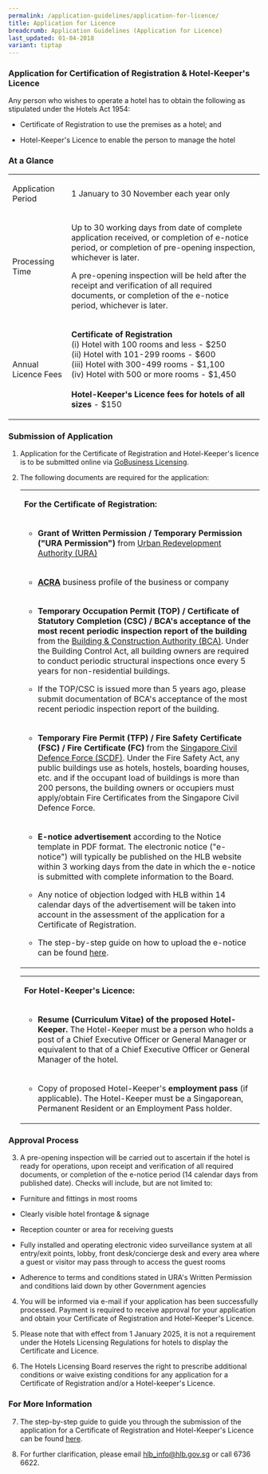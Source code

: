 ```yaml
---
permalink: /application-guidelines/application-for-licence/
title: Application for Licence
breadcrumb: Application Guidelines (Application for Licence)
last_updated: 01-04-2018
variant: tiptap
---
```

<h3><strong>Application for Certification of Registration &amp; Hotel-Keeper's Licence</strong></h3>
<p>Any person who wishes to operate a hotel has to obtain the following as
stipulated under the Hotels Act 1954:</p>
<ul data-tight="true" class="tight">
<li>
<p>Certificate of Registration to use the premises as a hotel; and</p>
</li>
<li>
<p>Hotel-Keeper's Licence to enable the person to manage the hotel</p>
</li>
</ul>
<p></p>
<h3><strong>At a Glance</strong></h3>
<table style="minWidth: 50px">
<colgroup>
<col>
<col>
</colgroup>
<tbody>
<tr>
<td rowspan="1" colspan="1">
<p>Application Period</p>
</td>
<td rowspan="1" colspan="1">
<p>1 January to 30 November each year only</p>
</td>
</tr>
<tr>
<td rowspan="1" colspan="1">
<p>Processing Time</p>
</td>
<td rowspan="1" colspan="1">
<p>Up to 30 working days from date of complete application received, or completion
of e-notice period, or completion of pre-opening inspection, whichever
is later.</p>
<p></p>
<p>A pre-opening inspection will be held after the receipt and verification
of all required documents, or completion of the e-notice period, whichever
is later.</p>
</td>
</tr>
<tr>
<td rowspan="1" colspan="1">
<p>Annual Licence Fees</p>
</td>
<td rowspan="1" colspan="1">
<p><strong>Certificate of Registration</strong>
<br>(i) Hotel with 100 rooms and less - $250
<br>(ii) Hotel with 101-299 rooms - $600
<br>(iii) Hotel with 300-499 rooms - $1,100
<br>(iv) Hotel with 500 or more rooms - $1,450
<br>
<br><strong>Hotel-Keeper's Licence fees for hotels of all sizes</strong> -
$150
<br>
</p>
</td>
</tr>
</tbody>
</table>
<h3><strong>Submission of Application</strong></h3>
<ol>
<li>
<p>Application for the Certificate of Registration and Hotel-Keeper's licence
is to be submitted online via <a href="https://dashboard.gobusiness.gov.sg/login" rel="noopener noreferrer nofollow" target="_blank">GoBusiness Licensing</a>.</p>
</li>
<li>
<p>The following documents are required for the application:</p>
<table style="minWidth: 25px">
<colgroup>
<col>
</colgroup>
<tbody>
<tr>
<td rowspan="1" colspan="1">
<p><strong>For the Certificate of Registration:</strong>
</p>
</td>
</tr>
<tr>
<td rowspan="1" colspan="1">
<ul data-tight="true" class="tight">
<li>
<p><strong>Grant of Written Permission / Temporary Permission ("URA Permission")</strong> from
<a href="https://www.ura.gov.sg" rel="noopener noreferrer nofollow" target="_blank">Urban Redevelopment Authority (URA)</a>
</p>
</li>
</ul>
</td>
</tr>
<tr>
<td rowspan="1" colspan="1">
<ul data-tight="true" class="tight">
<li>
<p><strong><a href="https://www.acra.gov.sg" rel="noopener noreferrer nofollow" target="_blank">ACRA</a> </strong>business
profile of the business or company</p>
</li>
</ul>
</td>
</tr>
<tr>
<td rowspan="1" colspan="1">
<ul data-tight="true" class="tight">
<li>
<p><strong>Temporary Occupation Permit (TOP) / Certificate of Statutory Completion (CSC) / BCA's acceptance of the most recent periodic inspection report of the building</strong> from
the <a href="https://www.bca.gov.sg" rel="noopener noreferrer nofollow" target="_blank">Building &amp; Construction Authority (BCA)</a>.
Under the Building Control Act, all building owners are required to conduct
periodic structural inspections once every 5 years for non-residential
buildings.</p>
</li>
<li>
<p>If the TOP/CSC is issued more than 5 years ago, please submit documentation
of BCA's acceptance of the most recent periodic inspection report of the
building.</p>
</li>
</ul>
</td>
</tr>
<tr>
<td rowspan="1" colspan="1">
<ul data-tight="true" class="tight">
<li>
<p><strong>Temporary Fire Permit (TFP) / Fire Safety Certificate (FSC)</strong>  <strong>/ Fire Certificate (FC) </strong>from
the <a href="https://www.scdf.gov.sg" rel="noopener noreferrer nofollow" target="_blank">Singapore Civil Defence Force (SCDF)</a>.
Under the Fire Safety Act, any public buildings use as hotels, hostels,
boarding houses, etc. and if the occupant load of buildings is more than
200 persons, the building owners or occupiers must apply/obtain Fire Certificates
from the Singapore Civil Defence Force.</p>
</li>
</ul>
</td>
</tr>
<tr>
<td rowspan="1" colspan="1">
<ul data-tight="true" class="tight">
<li>
<p><strong>E-notice advertisement </strong>according to the Notice template
in PDF format. The electronic notice ("e-notice") will typically be published
on the HLB website within 3 working days from the date in which the e-notice
is submitted with complete information to the Board.</p>
</li>
<li>
<p>Any notice of objection lodged with HLB within 14 calendar days of the
advertisement will be taken into account in the assessment of the application
for a Certificate of Registration.</p>
</li>
<li>
<p>The step-by-step guide on how to upload the e-notice can be found <a href="/files/resources/guides/submission_of_e_notice_2025.pdf" rel="noopener noreferrer nofollow" target="_blank">here</a>.</p>
</li>
</ul>
</td>
</tr>
</tbody>
</table>
<p></p>
<p></p>
<table style="minWidth: 25px">
<colgroup>
<col>
</colgroup>
<tbody>
<tr>
<td rowspan="1" colspan="1">
<p><strong>For Hotel-Keeper's Licence:</strong>
</p>
</td>
</tr>
<tr>
<td rowspan="1" colspan="1">
<ul data-tight="true" class="tight">
<li>
<p><strong>Resume (Curriculum Vitae) of the proposed Hotel-Keeper. </strong>The
Hotel-Keeper must be a person who holds a post of a Chief Executive Officer
or General Manager or equivalent to that of a Chief Executive Officer or
General Manager of the hotel.</p>
</li>
</ul>
</td>
</tr>
<tr>
<td rowspan="1" colspan="1">
<ul data-tight="true" class="tight">
<li>
<p>Copy of proposed Hotel-Keeper's <strong>employment pass</strong> (if applicable).
The Hotel-Keeper must be a Singaporean, Permanent Resident or an Employment
Pass holder.</p>
</li>
</ul>
</td>
</tr>
</tbody>
</table>
</li>
</ol>
<p></p>
<h3><strong>Approval Process</strong></h3>
<ol start="3" data-tight="true" class="tight">
<li>
<p>A pre-opening inspection will be carried out to ascertain if the hotel
is ready for operations, upon receipt and verification of all required
documents, or completion of the e-notice period (14 calendar days from
published date). Checks will include, but are not limited to:</p>
</li>
</ol>
<ul data-tight="true" class="tight">
<li>
<p>Furniture and fittings in most rooms</p>
</li>
<li>
<p>Clearly visible hotel frontage &amp; signage</p>
</li>
<li>
<p>Reception counter or area for receiving guests</p>
</li>
<li>
<p>Fully installed and operating electronic video surveillance system at
all entry/exit points, lobby, front desk/concierge desk and every area
where a guest or visitor may pass through to access the guest rooms</p>
</li>
<li>
<p>Adherence to terms and conditions stated in URA's Written Permission and
conditions laid down by other Government agencies</p>
</li>
</ul>
<ol start="4" data-tight="true" class="tight">
<li>
<p>You will be informed via e-mail if your application has been successfully
processed. Payment is required to receive approval for your application
and obtain your Certificate of Registration and Hotel-Keeper's Licence.</p>
</li>
<li>
<p>Please note that with effect from 1 January 2025, it is not a requirement
under the Hotels Licensing Regulations for hotels to display the Certificate
and Licence.</p>
</li>
<li>
<p>The Hotels Licensing Board reserves the right to prescribe additional
conditions or waive existing conditions for any application for a Certificate
of Registration and/or a Hotel-keeper's Licence.</p>
</li>
</ol>
<h3><strong>For More Information</strong></h3>
<ol start="7" data-tight="true" class="tight">
<li>
<p>The step-by-step guide to guide you through the submission of the application
for a Certificate of Registration and Hotel-Keeper's Licence can be found
<a href="/files/resources/guides/guide_new_application_2025.pdf" rel="noopener noreferrer nofollow" target="_blank">here</a>.</p>
</li>
<li>
<p>For further clarification, please email <a href="mailto:hlb_info@hlb.gov.sg" rel="noopener noreferrer nofollow" target="_blank">hlb_info@hlb.gov.sg</a> or call 6736 6622.</p>
</li>
</ol>
<p></p>